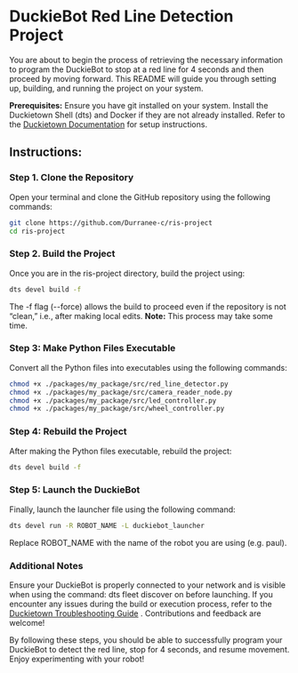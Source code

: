 # DuckieBot Red Line Detection Project

You are about to begin the process of retrieving the necessary information to program the DuckieBot to stop at a red line for 4 seconds and then proceed by moving forward. This README will guide you through setting up, building, and running the project on your system.

**Prerequisites:** Ensure you have git installed on your system.
Install the Duckietown Shell (dts) and Docker if they are not already installed. Refer to the [Duckietown Documentation](https://docs.duckietown.com/daffy/) for setup instructions. 


## Instructions:

### Step 1. Clone the Repository

Open your terminal and clone the GitHub repository using the following commands:
```bash
git clone https://github.com/Durranee-c/ris-project 
cd ris-project
```

### Step 2. Build the Project

Once you are in the ris-project directory, build the project using:
```bash
dts devel build -f
```

The -f flag (--force) allows the build to proceed even if the repository is not “clean,” i.e., after making local edits.
**Note:** This process may take some time.


### Step 3: Make Python Files Executable

Convert all the Python files into executables using the following commands:
```bash
chmod +x ./packages/my_package/src/red_line_detector.py
chmod +x ./packages/my_package/src/camera_reader_node.py
chmod +x ./packages/my_package/src/led_controller.py
chmod +x ./packages/my_package/src/wheel_controller.py
```

### Step 4: Rebuild the Project

After making the Python files executable, rebuild the project:
``` bash
dts devel build -f
```

### Step 5: Launch the DuckieBot

Finally, launch the launcher file using the following command:
```bash
dts devel run -R ROBOT_NAME -L duckiebot_launcher
```

Replace ROBOT_NAME with the name of the robot you are using (e.g. paul).

### Additional Notes
Ensure your DuckieBot is properly connected to your network and is visible when using the command:
dts fleet discover
on before launching.
If you encounter any issues during the build or execution process, refer to the [Duckietown Troubleshooting Guide](https://docs.duckietown.com/daffy/opmanual-duckiebot/intro.html) .
Contributions and feedback are welcome! 

By following these steps, you should be able to successfully program your DuckieBot to detect the red line, stop for 4 seconds, and resume movement. Enjoy experimenting with your robot!
